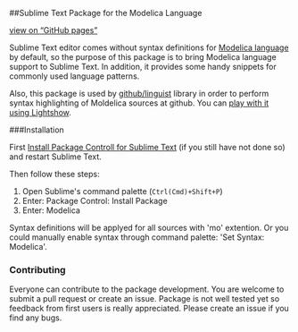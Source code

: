 ##Sublime Text Package for the Modelica Language

[view on “GitHub pages”](http://borischumichev.github.io/modelicaSublimeTextPackage/)

Sublime Text editor comes without syntax definitions for [Modelica language](http://www.modelica.org) by default, so the purpose of this package is to bring Modelica language support to Sublime Text. In addition, it provides some handy snippets for commonly used language patterns.

Also, this package is used by [github/linguist](https://github.com/github/linguist) library in order to perform syntax highlighting of Moldelica sources at github. You can [play with it using Lightshow](https://github-lightshow.herokuapp.com/?utf8=%E2%9C%93&scope=source.modelica&grammar_url=https%3A%2F%2Fgithub.com%2FBorisChumichev%2FmodelicaSublimeTextPackage%2Fblob%2Fmaster%2FModelica.tmLanguage&grammar_text=&code_source=from-url&code_url=https%3A%2F%2Fgithub.com%2Fmodelica%2FModelica%2Fblob%2Frelease%2FModelica%25203.2.1%2FElectrical%2FAnalog%2FLines.mo&code=).

###Installation

First [Install Package Controll for Sublime Text](https://packagecontrol.io/installation) (if you still have not done so) and restart Sublime Text.

Then follow these steps:

1. Open Sublime's command palette (`Ctrl(Cmd)+Shift+P`)
1. Enter: Package Control: Install Package
1. Enter: Modelica

Syntax definitions will be applyed for all sources with 'mo' extention. Or you could manually enable syntax through command palette: 'Set Syntax: Modelica'.

### Contributing

Everyone can contribute to the package development. You are welcome to submit a pull request or create an issue. Package is not well tested yet so feedback from first users is really appreciated. Please create an issue if you find any bugs.

